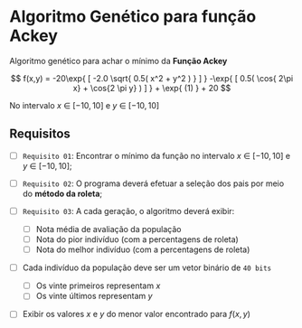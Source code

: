 # Algoritmo Genético para função Ackey
Algoritmo genético para achar o mínimo da **Função Ackey**

$$ f(x,y) = -20\exp{ [ -2.0 \sqrt{ 0.5( x^2 + y^2 ) } ] } -\exp{ [ 0.5( \cos{ 2\pi x} + \cos{2 \pi y} ) ] } + \exp{ (1) } + 20 $$

No intervalo $x$ $\in$ $[-10,10]$ e $y$ $\in$ $[-10,10]$

## Requisitos

  - [ ] `Requisito 01`: Encontrar o mínimo da função no intervalo $x$ $\in$ $[-10,10]$ e $y$ $\in$ $[-10,10]$;
  - [ ] `Requisito 02`: O programa deverá efetuar a seleção dos pais por meio do **método da roleta**;
  - [ ] `Requisito 03`: A cada geração, o algoritmo deverá exibir:
    - [ ] Nota média de avaliação da população
    - [ ] Nota do pior indivíduo (com a percentagens de roleta)
    - [ ] Nota do melhor indivíduo (com a percentagens de roleta)
  - [ ] Cada indivíduo da população deve ser um vetor binário de `40 bits`
    - [ ] Os vinte primeiros representam $x$
    - [ ] Os vinte últimos representam $y$
  - [ ] Exibir os valores $x$ e $y$ do menor valor encontrado para $f(x, y)$

 
